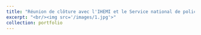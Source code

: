```yaml
---
title: "Réunion de clôture avec l'IHEMI et le Service national de police scientifique concernant la création d’un module de formation visant à réduire le stress induit par la visualisation progressive d’une autopsie médico-légale."
excerpt: "<br/><img src='/images/1.jpg'>"
collection: portfolio
---
```

